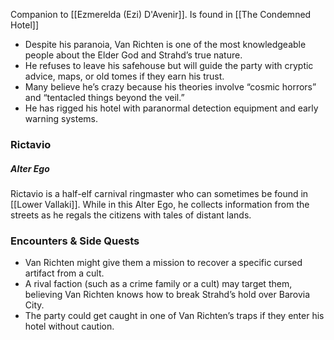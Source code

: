 Companion to [[Ezmerelda (Ezi) D'Avenir]]. Is found in [[The Condemned Hotel]]

- Despite his paranoia, Van Richten is one of the most knowledgeable people about the Elder God and Strahd’s true nature.
- He refuses to leave his safehouse but will guide the party with cryptic advice, maps, or old tomes if they earn his trust.
- Many believe he’s crazy because his theories involve “cosmic horrors” and “tentacled things beyond the veil.”
- He has rigged his hotel with paranormal detection equipment and early warning systems.

### **Rictavio**
##### Alter Ego
Rictavio is a half-elf carnival ringmaster who can sometimes be found in [[Lower Vallaki]]. While in this Alter Ego, he collects information from the streets as he regals the citizens with tales of distant lands.

### **Encounters & Side Quests**

- Van Richten might give them a mission to recover a specific cursed artifact from a cult.
- A rival faction (such as a crime family or a cult) may target them, believing Van Richten knows how to break Strahd’s hold over Barovia City.
- The party could get caught in one of Van Richten’s traps if they enter his hotel without caution.